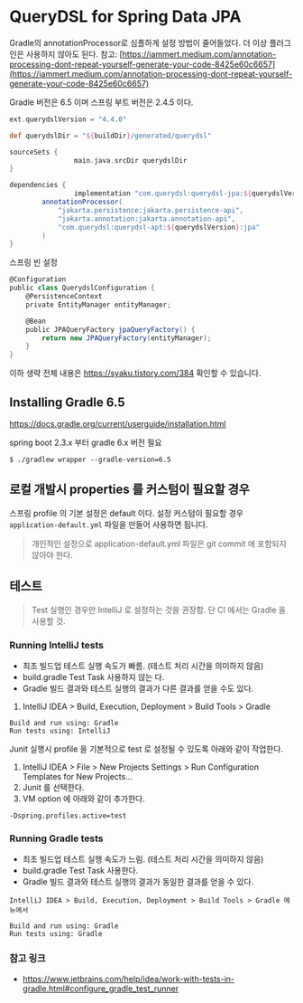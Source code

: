 # QueryDSL for Spring Data JPA

Gradle의 annotationProcessor로 심플하게 설정 방법이 줄어들었다. 더 이상 플러그인은 사용하지 않아도 된다. 참고: [https://iammert.medium.com/annotation-processing-dont-repeat-yourself-generate-your-code-8425e60c6657](https://iammert.medium.com/annotation-processing-dont-repeat-yourself-generate-your-code-8425e60c6657)

Gradle 버전은 6.5 이며 스프링 부트 버전은 2.4.5 이다.

```groovy
ext.querydslVersion = "4.4.0"

def querydslDir = "${buildDir}/generated/querydsl"

sourceSets {
				main.java.srcDir querydslDir
}

dependencies {
				implementation "com.querydsl:querydsl-jpa:${querydslVersion}"
        annotationProcessor(
            "jakarta.persistence:jakarta.persistence-api",
            "jakarta.annotation:jakarta.annotation-api",
            "com.querydsl:querydsl-apt:${querydslVersion}:jpa"
        )
}
```

스프링 빈 설정

```groovy
@Configuration
public class QuerydslConfiguration {
    @PersistenceContext
    private EntityManager entityManager;

    @Bean
    public JPAQueryFactory jpaQueryFactory() {
        return new JPAQueryFactory(entityManager);
    }
}
```

이하 생략 전체 내용은 https://syaku.tistory.com/384 확인할 수 있습니다.

## Installing Gradle 6.5

https://docs.gradle.org/current/userguide/installation.html

spring boot 2.3.x 부터 gradle 6.x 버전 필요

```
$ ./gradlew wrapper --gradle-version=6.5
```

## 로컬 개발시 properties 를 커스텀이 필요할 경우

스프링 profile 의 기본 설정은 default 이다. 설정 커스텀이 필요할 경우 `application-default.yml` 파일을 만들어 사용하면 됩니다.

> 개인적인 설정으로 application-default.yml 파일은 git commit 에 포함되지 않아야 한다.

## 테스트

> Test 실행인 경우만 IntelliJ 로 설정하는 것을 권장함. 단 CI 에서는 Gradle 을 사용할 것.

### Running IntelliJ tests

- 최초 빌드업 테스트 실행 속도가 빠름. (테스트 처리 시간을 의미하지 않음)
- build.gradle Test Task 사용하지 않는 다.
- Gradle 빌드 결과와 테스트 실행의 결과가 다른 결과를 얻을 수도 있다.


1. IntelliJ IDEA > Build, Execution, Deployment > Build Tools > Gradle

```
Build and run using: Gradle
Run tests using: IntelliJ
```


Junit 실행시 profile 을 기본적으로 test 로 설정될 수 있도록 아래와 같이 작업한다.

1. IntelliJ IDEA > File > New Projects Settings > Run Configuration Templates for New Projects...
2. Junit 를 선택한다.
3. VM option 에 아래와 같이 추가한다.
```
-Dspring.profiles.active=test
```


### Running Gradle tests

- 최초 빌드업 테스트 실행 속도가 느림. (테스트 처리 시간을 의미하지 않음)
- build.gradle Test Task 사용한다.
- Gradle 빌드 결과와 테스트 실행의 결과가 동일한 결과를 얻을 수 있다.

```
IntelliJ IDEA > Build, Execution, Deployment > Build Tools > Gradle 메뉴에서

Build and run using: Gradle
Run tests using: Gradle
```

### 참고 링크

- https://www.jetbrains.com/help/idea/work-with-tests-in-gradle.html#configure_gradle_test_runner